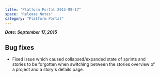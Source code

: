 ```yaml
---
title: "Platform Portal 2015-09-17"
space: "Release Notes"
category: "Platform Portal"
---
```



***Date: September 17, 2015***

## Bug fixes

*   Fixed issue which caused collapsed/expanded state of sprints and stories to be forgotten when switching between the stories overview of a project and a story's details page.
